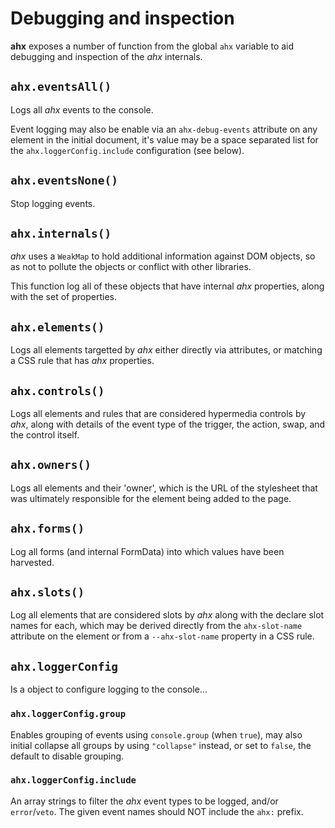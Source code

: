 # Debugging and inspection

**ahx** exposes a number of function from the global `ahx` variable to aid
debugging and inspection of the _ahx_ internals.

## `ahx.eventsAll()`

Logs all _ahx_ events to the console.

Event logging may also be enable via an `ahx-debug-events` attribute on any
element in the initial document, it's value may be a space separated list for
the `ahx.loggerConfig.include` configuration (see below).

## `ahx.eventsNone()`

Stop logging events.

## `ahx.internals()`

_ahx_ uses a `WeakMap` to hold additional information against DOM objects, so as
not to pollute the objects or conflict with other libraries.

This function log all of these objects that have internal _ahx_ properties,
along with the set of properties.

## `ahx.elements()`

Logs all elements targetted by _ahx_ either directly via attributes, or matching
a CSS rule that has _ahx_ properties.

## `ahx.controls()`

Logs all elements and rules that are considered hypermedia controls by _ahx_,
along with details of the event type of the trigger, the action, swap, and the
control itself.

## `ahx.owners()`

Logs all elements and their 'owner', which is the URL of the stylesheet that was
ultimately responsible for the element being added to the page.

## `ahx.forms()`

Log all forms (and internal FormData) into which values have been harvested.

## `ahx.slots()`

Log all elements that are considered slots by _ahx_ along with the declare slot
names for each, which may be derived directly from the `ahx-slot-name` attribute
on the element or from a `--ahx-slot-name` property in a CSS rule.

## `ahx.loggerConfig`

Is a object to configure logging to the console...

### `ahx.loggerConfig.group`

Enables grouping of events using `console.group` (when `true`), may also initial
collapse all groups by using `"collapse"` instead, or set to `false`, the
default to disable grouping.

### `ahx.loggerConfig.include`

An array strings to filter the _ahx_ event types to be logged, and/or
`error`/`veto`. The given event names should NOT include the `ahx:` prefix.
